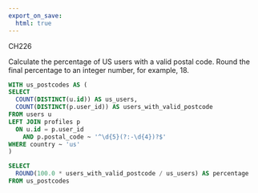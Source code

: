 ```yaml
---
export_on_save:
  html: true
---
```


CH226

Calculate the percentage of US users with a valid postal code. Round the final percentage to an integer number, for example, 18. 

```sql {.line-numbers highlight=[2, 5, 7]}
WITH us_postcodes AS (
SELECT 
  COUNT(DISTINCT(u.id)) AS us_users,
  COUNT(DISTINCT(p.user_id)) AS users_with_valid_postcode
FROM users u
LEFT JOIN profiles p  
  ON u.id = p.user_id
    AND p.postal_code ~ '^\d{5}(?:-\d{4})?$'
WHERE country ~ 'us'
)

SELECT 
  ROUND(100.0 * users_with_valid_postcode / us_users) AS percentage
FROM us_postcodes
```